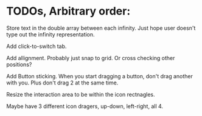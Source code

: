 # TODOs, Arbitrary order:
Store text in the double array between each infinity. Just hope user doesn't type out the infinity representation.

Add click-to-switch tab.

Add allignment. Probably just snap to grid. Or cross checking other positions?

Add Button sticking. When you start dragging a button, don't drag another with you. Plus don't drag 2 at the same time.

Resize the interaction area to be within the icon rectnagles.

Maybe have 3 different icon dragers, up-down, left-right, all 4.
